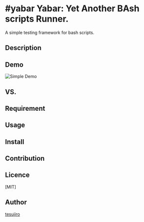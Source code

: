 #yabar
Yabar: Yet Another BAsh scripts Runner.
====

A simple testing framework for bash scripts.

## Description

## Demo
![Simple Demo](https://github.com/tesujiro/yabar/master/img/yabar_demo_simple.gif)

## VS. 

## Requirement

## Usage

## Install

## Contribution

## Licence

[MIT]

## Author

[tesujiro](https://github.com/tesujiro)

